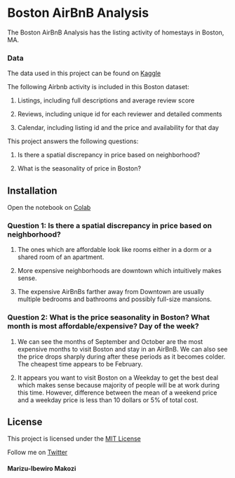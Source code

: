 # Boston AirBnB Analysis

The Boston AirBnB Analysis has the listing activity of homestays in Boston, MA.

### Data

The data used in this project can be found on [Kaggle](https://www.kaggle.com/airbnb/boston)

The following Airbnb activity is included in this Boston dataset:

1. Listings, including full descriptions and average review score

2. Reviews, including unique id for each reviewer and detailed comments

3. Calendar, including listing id and the price and availability for that day


This project answers the following questions:

1. Is there a spatial discrepancy in price based on neighborhood?

2. What is the seasonality of price in Boston?


## Installation

Open the notebook on [Colab](https://colab.research.google.com/github/makozi/Boston-AirBnB-Analysis/blob/master/Boston_Airbnb.ipynb)

### Question 1: Is there a spatial discrepancy in price based on neighborhood?

1.  The ones which are affordable look like rooms either in a dorm or a shared room of an apartment.
    
2.  More expensive neighborhoods are downtown which intuitively makes sense.
    
3.  The expensive AirBnBs farther away from Downtown are usually multiple bedrooms and bathrooms and possibly full-size mansions.


### Question 2: What is the price seasonality in Boston? What month is most affordable/expensive? Day of the week?

1.  We can see the months of September and October are the most expensive months to visit Boston and stay in an AirBnB. We can also see the price drops sharply during after these periods as it becomes colder. The cheapest time appears to be February.

2.  It appears you want to visit Boston on a Weekday to get the best deal which makes sense because majority of people will be at work during this time. However, difference between the mean of a weekend price and a weekday price is less than 10 dollars or 5% of total cost.

 ## License

This project is licensed under the  [MIT License](https://github.com/makozi/Boston-AirBnB-Analysis/blob/master/LICENSE)

Follow me on [Twitter](https://twitter.com/marizu_makozi)

#### Marizu-Ibewiro Makozi
